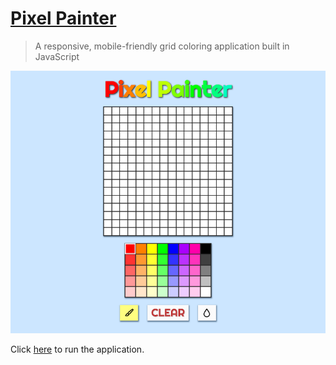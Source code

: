 [Pixel Painter](https://bronsonavila.github.io/PixelPainter/)
============

> A responsive, mobile-friendly grid coloring application built in JavaScript

![preview](/preview.png)

Click [here](https://bronsonavila.github.io/PixelPainter/) to run the application.